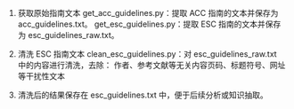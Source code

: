 1. 获取原始指南文本
get_acc_guidelines.py：提取 ACC 指南的文本并保存为 acc_guidelines.txt。
get_esc_guidelines.py：提取 ESC 指南的文本并保存为 esc_guidelines_raw.txt。

2. 清洗 ESC 指南文本
clean_esc_guidelines.py：对 esc_guidelines_raw.txt 中的内容进行清洗，去除：
作者、参考文献等无关内容页码、标题符号、网址等干扰性文本

3. 清洗后的结果保存在 esc_guidelines.txt 中，便于后续分析或知识抽取。
